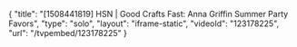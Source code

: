 {
    "title": "[1508441819] HSN | Good Crafts Fast: Anna Griffin Summer Party Favors",
    "type": "solo",
    "layout": "iframe-static",
    "videoId": "123178225",
    "url": "\/tvpembed\/123178225"
}